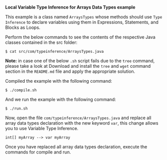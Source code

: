 **Local Variable Type Inference for Arrays Data Types example**

This example is a class named `ArraysTypes` whose methods should use 
`Type Inference` to declare variables using them in Expressions, Statements, and Blocks as Loops.

Perform the below commands to see the contents of the respective Java classes contained in the src folder:

    $ cat src/com/typeinference/ArraysTypes.java

**Note:** in case one of the below `.sh` script fails due to the `tree` command, please take a look at Download and install the `tree` and `wget` command section in the `README.md` file and apply the appropriate solution.

Compiled the example with the following command:

    $ ./compile.sh

And we run the example with the following command:

    $ ./run.sh
    
Now, open the file `com/typeinference/ArraysTypes.java` and replace all array data types declaration with
the new keyword `var`, this change allows you to use Variable Type Inference.

    int[] myArray --> var myArray

Once you have replaced all array data types declaration, execute the commands for compile and run. 
